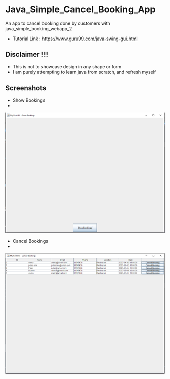 # Java_Simple_Cancel_Booking_App
An app to cancel booking done by customers with  java_simple_booking_webapp_2

- Tutorial Link : https://www.guru99.com/java-swing-gui.html

## Disclaimer !!!
- This is not to showcase design in any shape or form
- I am purely attempting to learn java from scratch, and refresh myself

## Screenshots
- Show Bookings
- 
![ScreenShot](https://raw.githubusercontent.com/danrohangit/Java_Simple_Cancel_Booking_App/main/images/ShowBookings1.PNG)

- Cancel Bookings
- 
![ScreenShot](https://raw.githubusercontent.com/danrohangit/Java_Simple_Cancel_Booking_App/main/images/CancelBookings1_1.PNG)